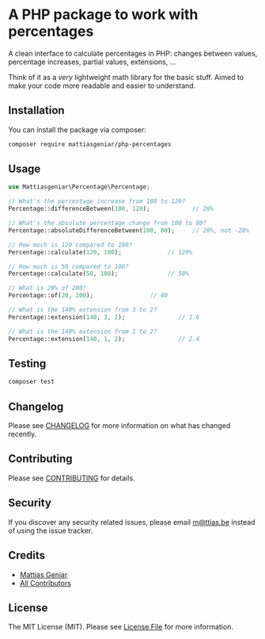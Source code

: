 # A PHP package to work with percentages

A clean interface to calculate percentages in PHP: changes between values, percentage increases, partial values, extensions, ...

Think of it as a _very_ lightweight math library for the basic stuff. Aimed to make your code more readable and easier to understand.

## Installation

You can install the package via composer:

```bash
composer require mattiasgeniar/php-percentages
```

## Usage

```php
use Mattiasgeniar\Percentage\Percentage;

// What's the percentage increase from 100 to 120?
Percentage::differenceBetween(100, 120);            // 20%

// What's the absolute percentage change from 100 to 80?
Percentage::absoluteDifferenceBetween(100, 80);     // 20%, not -20%

// How much is 120 compared to 100?
Percentage::calculate(120, 100);             // 120%

// How much is 50 compared to 100?
Percentage::calculate(50, 100);              // 50%

// What is 20% of 200?
Percentage::of(20, 200);                // 40

// What is the 140% extension from 3 to 2?
Percentage::extension(140, 3, 2);               // 1.6

// What is the 140% extension from 1 to 2?
Percentage::extension(140, 1, 2);               // 2.4
```

## Testing

``` bash
composer test
```

## Changelog

Please see [CHANGELOG](CHANGELOG.md) for more information on what has changed recently.

## Contributing

Please see [CONTRIBUTING](CONTRIBUTING.md) for details.

## Security

If you discover any security related issues, please email m@ttias.be instead of using the issue tracker.

## Credits

- [Mattias Geniar](https://github.com/mattiasgeniar)
- [All Contributors](../../contributors)

## License

The MIT License (MIT). Please see [License File](LICENSE.md) for more information.
